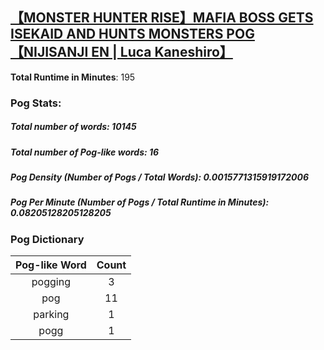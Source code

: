 ## [【MONSTER HUNTER RISE】MAFIA BOSS GETS ISEKAID AND HUNTS MONSTERS POG【NIJISANJI EN | Luca Kaneshiro】](https://www.youtube.com/watch?v=KMS9NVI1NQI)
**Total Runtime in Minutes**: 195

### **Pog Stats:**

##### **Total number of words**: 10145

##### **Total number of Pog-like words**: 16

##### **Pog Density (Number of Pogs / Total Words)**: 0.0015771315919172006

##### **Pog Per Minute (Number of Pogs / Total Runtime in Minutes)**: 0.08205128205128205

### **Pog Dictionary**
**Pog-like Word** | **Count**
:---: | :---:
pogging | 3
pog | 11
parking | 1
pogg | 1
